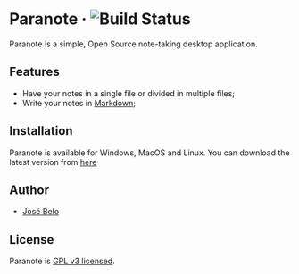 # Paranote &middot; ![Build Status](https://github.com/jnbelo/paranote/workflows/Paranote%20Distribution/badge.svg)

Paranote is a simple, Open Source note-taking desktop application.

## Features

-   Have your notes in a single file or divided in multiple files;
-   Write your notes in [Markdown](https://github.com/adam-p/markdown-here/wiki/Markdown-Cheatsheet);

## Installation

Paranote is available for Windows, MacOS and Linux. You can download the latest version from [here](https://github.com/jnbelo/paranote/releases)

## Author

-   [José Belo](https://github.com/jnbelo)

## License

Paranote is [GPL v3 licensed](./LICENSE).
